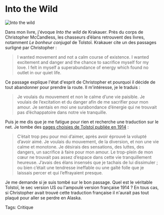 # Into the Wild



![Into the wild](http://blog.tcrouzet.comhttps://tcrouzet.com/images_tc/2009/11/wild.jpg)

Dans mon livre, j'évoque *Into the wild* de Krakauer. Près du corps de Christopher McCandless, les chasseurs d’élans retrouvent des livres, notamment *Le bonheur conjugal* de Tolstoï. Krakauer cite un des passages surligné par Christopher :

> I wanted movement and not a calm course of existence. I wanted excitement and danger and the chance to sacrifice myself for my love. I felt in myself a superabundance of energy which found no outlet in our quiet life.

Ce passage explique l'état d'esprit de Christopher et pourquoi il décide de tout abandonner pour prendre la route. Il m'intéresse, je le traduis :

> Je voulais du mouvement et non le calme d’une vie paisible. Je voulais de l’excitation et du danger afin de me sacrifier pour mon amour. Je sentais en moi une surabondance d’énergie qui ne trouvait pas d’échappatoire dans notre vie tranquille.

Puis je me dis que je me fatigue pour rien et recherche une traduction sur le net. Je tombe des [pages choisies de Tolstoï publiée en 1914](http://books.google.fr/books?id=81ZlIcQmXwsC&pg=PA252&lpg=PA252&dq=Tolsto%C3%AF+%22Je+voulais+du+mouvement%22&source=bl&ots=ikWznEDa5l&sig=pIc8yacUHwhvDN30s8T7fvVvruU&hl=fr&ei=x58DS_SFE-SNjAfMsNW5AQ&sa=X&oi=book_result&ct=result&resnum=2&ved=0CAsQ6AEwAQ#v=onepage&q=&f=false) :

> C’était trop peu pour moi d’aimer, après avoir éprouvé la volupté d’avoir aimé. Je voulais du mouvement, de la diversion, et non une vie calme et monotone. Je désirais des sensations, des luttes, des dangers, un sacrifice à faire pour mon amour. Le trop-plein de mon cœur ne trouvait pas assez d’espace dans cette vie tranquillement heureuse. J’avais des élans insensés que je tachais de lui dissimuler ; ou bien c’était une tendresse ineffable ou une gaîté folle que je laissais percer et qui l’effrayaient presque.

Je me demande si je suis tombé sur le bon passage. Quel est le véritable Tolstoï, le sec version US ou l'ampoulé version française 1914 ? En tous cas, si Christopher avait trouvé cette traduction française il n'aurait pas tout plaqué pour aller se perdre en Alaska.

Tags: Critique